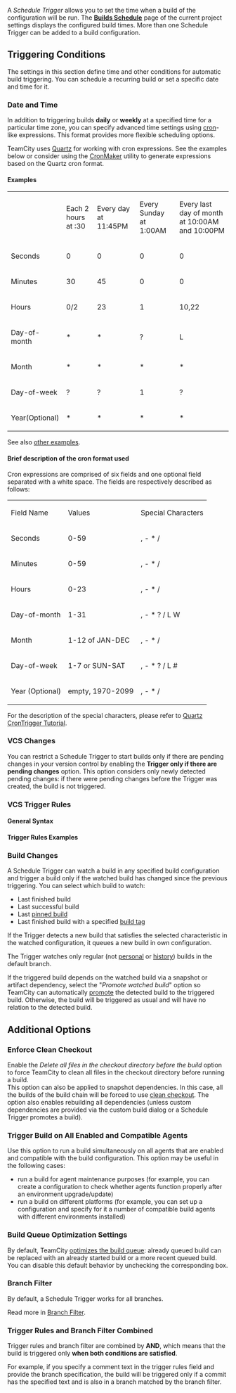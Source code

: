 [//]: # (title: Configuring Schedule Triggers)
[//]: # (auxiliary-id: Configuring Schedule Triggers)

<tag-list of="chapter" mode="tree" depth="4"/>


A _Schedule Trigger_ allows you to set the time when a build of the configuration will be run. The __[Builds Schedule](builds-schedule.md)__ page of the current project settings displays the configured build times. More than one Schedule Trigger can be added to a build configuration.

## Triggering Conditions

The settings in this section define time and other conditions for automatic build triggering. You can schedule a recurring build or set a specific date and time for it.

### Date and Time

In addition to triggering builds __daily__ or __weekly__ at a specified time for a particular time zone, you can specify advanced time settings using [cron](http://en.wikipedia.org/wiki/Cron#Operators)\-like expressions. This format provides more flexible scheduling options.

TeamCity uses [Quartz](http://www.quartz-scheduler.org/) for working with cron expressions. See the examples below or consider using the [CronMaker](http://www.cronmaker.com/) utility  to generate expressions based on the Quartz cron format. 

#### Examples

<table><tr>

<td>


</td>

<td>

Each 2 hours at :30


</td>

<td>

Every day at 11:45PM


</td>

<td>

Every Sunday at 1:00AM


</td>

<td>

Every last day of month at 10:00AM and 10:00PM


</td></tr><tr>

<td>

Seconds


</td>

<td>

0


</td>

<td>

0


</td>

<td>

0


</td>

<td>

0


</td></tr><tr>

<td>

Minutes


</td>

<td>

30


</td>

<td>

45


</td>

<td>

0


</td>

<td>

0


</td></tr><tr>

<td>

Hours


</td>

<td>

0/2


</td>

<td>

23


</td>

<td>

1


</td>

<td>

10,22


</td></tr><tr>

<td>

Day\-of\-month


</td>

<td>

\*


</td>

<td>

\*


</td>

<td>

?


</td>

<td>

L


</td></tr><tr>

<td>

Month


</td>

<td>

\*


</td>

<td>

\*


</td>

<td>

\*


</td>

<td>

\*


</td></tr><tr>

<td>

Day\-of\-week


</td>

<td>

?


</td>

<td>

?


</td>

<td>

1


</td>

<td>

?


</td></tr><tr>

<td>

Year(Optional)


</td>

<td>

\*


</td>

<td>

\*


</td>

<td>

\*


</td>

<td>

\*


</td></tr></table>

See also [other examples](http://www.quartz-scheduler.org/documentation/quartz-2.2.x/tutorials/tutorial-lesson-06.html).

#### Brief description of the cron format used

Cron expressions are comprised of six fields and one optional field separated with a white space. The fields are respectively described as follows:

<table><tr>

<td>

Field Name


</td>

<td>

Values


</td>

<td>

Special Characters


</td></tr><tr>

<td>

Seconds


</td>

<td>

0\-59


</td>

<td>

, \- \* /


</td></tr><tr>

<td>

Minutes


</td>

<td>

0\-59


</td>

<td>

, \- \* /


</td></tr><tr>

<td>

Hours


</td>

<td>

0\-23


</td>

<td>

, \- \* /


</td></tr><tr>

<td>

Day\-of\-month


</td>

<td>

1\-31


</td>

<td>

, \- \* ? / L W


</td></tr><tr>

<td>

Month


</td>

<td>

1\-12 of JAN\-DEC


</td>

<td>

, \- \* /


</td></tr><tr>

<td>

Day\-of\-week


</td>

<td>

1\-7 or SUN\-SAT


</td>

<td>

, \- \* ? / L #


</td></tr><tr>

<td>

Year (Optional)


</td>

<td>

empty, 1970\-2099


</td>

<td>

, \- \* /


</td></tr></table>

For the description of the special characters, please refer to [Quartz CronTrigger Tutorial](http://www.quartz-scheduler.org/documentation/quartz-2.2.x/tutorials/crontrigger.html#special-characters).

### VCS Changes

You can restrict a Schedule Trigger to start builds only if there are pending changes in your version control by enabling the __Trigger only if there are pending changes__ option. This option considers only newly detected pending changes: if there were pending changes before the Trigger was created, the build is not triggered. 

### VCS Trigger Rules

<include src="configuring-vcs-triggers.md" include-id="vcs-trigger-rules"/>

#### General Syntax

<include src="configuring-vcs-triggers.md" include-id="general-syntax"/>

#### Trigger Rules Examples

<include src="configuring-vcs-triggers.md" include-id="trigger-rules-examples"/>

<anchor name="ConfiguringScheduleTriggers-WatchedBuild"/>

### Build Changes

A Schedule Trigger can watch a build in any specified build configuration and trigger a build only if the watched build has changed since the previous triggering. You can select which build to watch:
* Last finished build
* Last successful build
* Last [pinned build](pinned-build.md)
* Last finished build with a specified [build tag](build-tag.md)

If the Trigger detects a new build that satisfies the selected characteristic in the watched configuration, it queues a new build in own configuration.
 
The Trigger watches only regular (not [personal](personal-build.md) or [history](history-build.md)) builds in the default branch.
 
If the triggered build depends on the watched build via a snapshot or artifact dependency, select the "_Promote watched build_" option so TeamCity can automatically [promote](triggering-a-custom-build.md#Promoting+Build) the detected build to the triggered build. Otherwise, the build will be triggered as usual and will have no relation to the detected build.

## Additional Options

### Enforce Clean Checkout 

Enable the _Delete all files in the checkout directory before the build_ option to force TeamCity to clean all files in the checkout directory before running a build.   
This option can also be applied to snapshot dependencies. In this case, all the builds of the build chain will be forced to use [clean checkout](clean-checkout.md). The option also enables rebuilding all dependencies (unless custom dependencies are provided via the custom build dialog or a Schedule Trigger promotes a build).

### Trigger Build on All Enabled and Compatible Agents

Use this option to run a build simultaneously on all agents that are enabled and compatible with the build configuration. This option may be useful in the following cases:

* run a build for agent maintenance purposes (for example, you can create a configuration to check whether agents function properly after an environment upgrade/update)
* run a build on different platforms (for example, you can set up a configuration and specify for it a number of compatible build agents with different environments installed)

<chunk include-id="queue-optimization">

### Build Queue Optimization Settings

By default, TeamCity [optimizes the build queue](build-queue.md): already queued build can be replaced with an already started build or a more recent queued build. You can disable this default behavior by unchecking the corresponding box.
</chunk>

### Branch Filter

By default, a Schedule Trigger works for all branches.

Read more in [Branch Filter](branch-filter.md).

### Trigger Rules and Branch Filter Combined

Trigger rules and branch filter are combined by __AND__, which means that the build is triggered only __when both conditions are satisfied__.

For example, if you specify a comment text in the trigger rules field and provide the branch specification, the build will be triggered only if a commit has the specified text and is also in a branch matched by the branch filter. 